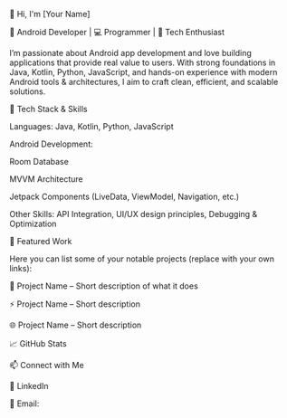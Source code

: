 👋 Hi, I'm [Your Name]

🚀 Android Developer | 💻 Programmer | 📱 Tech Enthusiast

I’m passionate about Android app development and love building applications that provide real value to users. With strong foundations in Java, Kotlin, Python, JavaScript, and hands-on experience with modern Android tools & architectures, I aim to craft clean, efficient, and scalable solutions.

🔧 Tech Stack & Skills

Languages: Java, Kotlin, Python, JavaScript

Android Development:

Room Database

MVVM Architecture

Jetpack Components (LiveData, ViewModel, Navigation, etc.)

Other Skills: API Integration, UI/UX design principles, Debugging & Optimization

📂 Featured Work

Here you can list some of your notable projects (replace with your own links):

📱 Project Name
 – Short description of what it does

⚡ Project Name
 – Short description

🌐 Project Name
 – Short description

📈 GitHub Stats




📫 Connect with Me

💼 LinkedIn

📧 Email:
